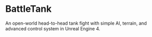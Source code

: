 # BattleTank
An open-world head-to-head tank fight with simple AI, terrain, and advanced control system in Unreal Engine 4.
